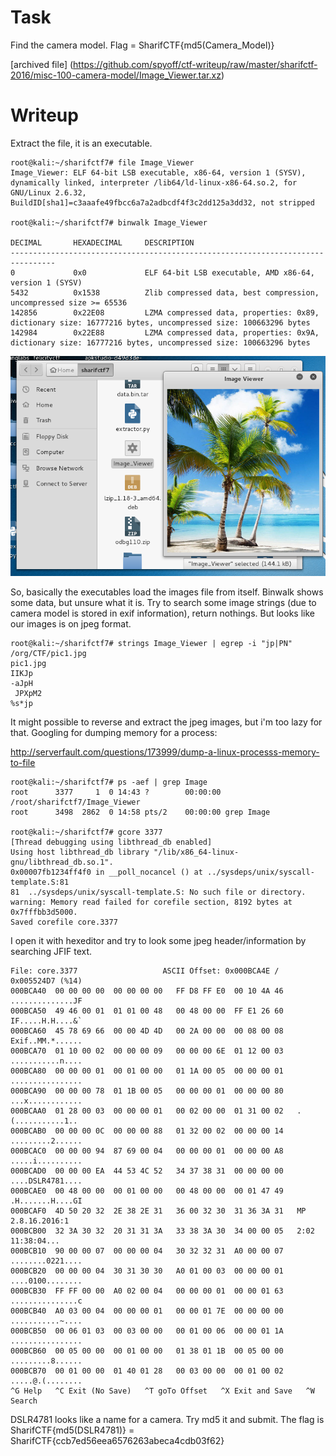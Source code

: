 # Task

Find the camera model.
Flag = SharifCTF{md5(Camera_Model)}

[archived file] (https://github.com/spyoff/ctf-writeup/raw/master/sharifctf-2016/misc-100-camera-model/Image_Viewer.tar.xz)

# Writeup

Extract the file, it is an executable.

```
root@kali:~/sharifctf7# file Image_Viewer 
Image_Viewer: ELF 64-bit LSB executable, x86-64, version 1 (SYSV), dynamically linked, interpreter /lib64/ld-linux-x86-64.so.2, for GNU/Linux 2.6.32, BuildID[sha1]=c3aaafe49fbcc6a7a2adbcdf4f3c2dd125a3dd32, not stripped

root@kali:~/sharifctf7# binwalk Image_Viewer 

DECIMAL       HEXADECIMAL     DESCRIPTION
--------------------------------------------------------------------------------
0             0x0             ELF 64-bit LSB executable, AMD x86-64, version 1 (SYSV)
5432          0x1538          Zlib compressed data, best compression, uncompressed size >= 65536
142856        0x22E08         LZMA compressed data, properties: 0x89, dictionary size: 16777216 bytes, uncompressed size: 100663296 bytes
142984        0x22E88         LZMA compressed data, properties: 0x9A, dictionary size: 16777216 bytes, uncompressed size: 100663296 bytes
```

![alt text](https://github.com/spyoff/ctf-writeup/blob/master/sharifctf-2016/misc-100-camera-model/run-image-viewer.png?raw=true "Run image viewer")

So, basically the executables load the images file from itself. Binwalk shows some data, but unsure what it is.
Try to search some image strings (due to camera model is stored in exif information), return nothings. But looks like our images is on jpeg format.

```
root@kali:~/sharifctf7# strings Image_Viewer | egrep -i "jp|PN"
/org/CTF/pic1.jpg
pic1.jpg
IIKJp
-aJpH
 JPXpM2
%s*jp
```

It might possible to reverse and extract the jpeg images, but i'm too lazy for that. Googling for dumping memory for a process: 

http://serverfault.com/questions/173999/dump-a-linux-processs-memory-to-file

```
root@kali:~/sharifctf7# ps -aef | grep Image
root      3377     1  0 14:43 ?        00:00:00 /root/sharifctf7/Image_Viewer
root      3498  2862  0 14:58 pts/2    00:00:00 grep Image

root@kali:~/sharifctf7# gcore 3377
[Thread debugging using libthread_db enabled]
Using host libthread_db library "/lib/x86_64-linux-gnu/libthread_db.so.1".
0x00007fb1234ff4f0 in __poll_nocancel () at ../sysdeps/unix/syscall-template.S:81
81	../sysdeps/unix/syscall-template.S: No such file or directory.
warning: Memory read failed for corefile section, 8192 bytes at 0x7fffbb3d5000.
Saved corefile core.3377

```

I open it with hexeditor and try to look some jpeg header/information by searching JFIF text.

```
File: core.3377                   ASCII Offset: 0x000BCA4E / 0x005524D7 (%14)  
000BCA40  00 00 00 00  00 00 00 00   FF D8 FF E0  00 10 4A 46   ..............JF
000BCA50  49 46 00 01  01 01 00 48   00 48 00 00  FF E1 26 60   IF.....H.H....&`
000BCA60  45 78 69 66  00 00 4D 4D   00 2A 00 00  00 08 00 08   Exif..MM.*......
000BCA70  01 10 00 02  00 00 00 09   00 00 00 6E  01 12 00 03   ...........n....
000BCA80  00 00 00 01  00 01 00 00   01 1A 00 05  00 00 00 01   ................
000BCA90  00 00 00 78  01 1B 00 05   00 00 00 01  00 00 00 80   ...x............
000BCAA0  01 28 00 03  00 00 00 01   00 02 00 00  01 31 00 02   .(...........1..
000BCAB0  00 00 00 0C  00 00 00 88   01 32 00 02  00 00 00 14   .........2......
000BCAC0  00 00 00 94  87 69 00 04   00 00 00 01  00 00 00 A8   .....i..........
000BCAD0  00 00 00 EA  44 53 4C 52   34 37 38 31  00 00 00 00   ....DSLR4781....
000BCAE0  00 48 00 00  00 01 00 00   00 48 00 00  00 01 47 49   .H.......H....GI
000BCAF0  4D 50 20 32  2E 38 2E 31   36 00 32 30  31 36 3A 31   MP 2.8.16.2016:1
000BCB00  32 3A 30 32  20 31 31 3A   33 38 3A 30  34 00 00 05   2:02 11:38:04...
000BCB10  90 00 00 07  00 00 00 04   30 32 32 31  A0 00 00 07   ........0221....
000BCB20  00 00 00 04  30 31 30 30   A0 01 00 03  00 00 00 01   ....0100........
000BCB30  FF FF 00 00  A0 02 00 04   00 00 00 01  00 00 01 63   ...............c
000BCB40  A0 03 00 04  00 00 00 01   00 00 01 7E  00 00 00 00   ...........~....
000BCB50  00 06 01 03  00 03 00 00   00 01 00 06  00 00 01 1A   ................
000BCB60  00 05 00 00  00 01 00 00   01 38 01 1B  00 05 00 00   .........8......
000BCB70  00 01 00 00  01 40 01 28   00 03 00 00  00 01 00 02   .....@.(........
^G Help   ^C Exit (No Save)   ^T goTo Offset   ^X Exit and Save   ^W Search
```

DSLR4781 looks like a name for a camera. Try md5 it and submit.
The flag is SharifCTF{md5(DSLR4781)} = SharifCTF{ccb7ed56eea6576263abeca4cdb03f62}
